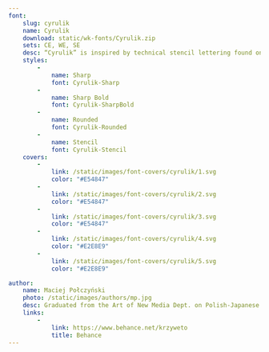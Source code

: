 ```yaml
---
font:
    slug: cyrulik
    name: Cyrulik
    download: static/wk-fonts/Cyrulik.zip
    sets: CE, WE, SE
    desc: “Cyrulik” is inspired by technical stencil lettering found on electrical and mechanical devices in Warsaw, and a prewar headline display font “Cyklop” used in a newspaper called “Cyrulik Warszawski”. The font design combines a strong and sturdy form with delicate and modern details, reflecting the contemporary character of Warsaw.
    styles:
        -
            name: Sharp
            font: Cyrulik-Sharp
        -
            name: Sharp Bold
            font: Cyrulik-SharpBold
        -
            name: Rounded
            font: Cyrulik-Rounded
        -
            name: Stencil
            font: Cyrulik-Stencil
    covers:
        -
            link: /static/images/font-covers/cyrulik/1.svg
            color: "#E54847"
        -
            link: /static/images/font-covers/cyrulik/2.svg
            color: "#E54847"
        -
            link: /static/images/font-covers/cyrulik/3.svg
            color: "#E54847"
        -
            link: /static/images/font-covers/cyrulik/4.svg
            color: "#E2E8E9"
        -
            link: /static/images/font-covers/cyrulik/5.svg
            color: "#E2E8E9"

author:
    name: Maciej Połczyński
    photo: /static/images/authors/mp.jpg
    desc: Graduated from the Art of New Media Dept. on Polish-Japanese Institute of Information Technology. Specializes in type design, branding and animation. Scholar of the Type Directors Club.
    links:
        -
            link: https://www.behance.net/krzyweto
            title: Behance
---
```

